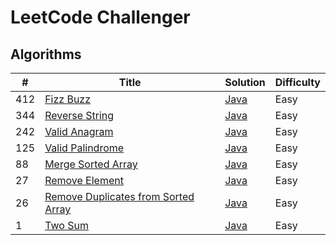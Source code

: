 # LeetCode Challenger

## Algorithms
| # | Title | Solution | Difficulty |
| - | ----- | -------- | ---------- |
| 412 | [Fizz Buzz](https://leetcode.com/problems/fizz-buzz) | [Java](./java/FizzBuzz.java) | Easy |
| 344 |  [Reverse String](https://leetcode.com/problems/reverse-string) | [Java](./java/ReverseString.java) | Easy |
| 242 | [Valid Anagram](https://leetcode.com/problems/valid-anagram) | [Java](./java/ValidAnagram.java) | Easy |
| 125 | [Valid Palindrome](https://leetcode.com/problems/valid-palindrome) | [Java](./java/ValidPalindrome.java) | Easy |
| 88 | [Merge Sorted Array](https://leetcode.com/problems/merge-sorted-array) | [Java](./java/MergeSortedArray.java) | Easy |
| 27 | [Remove Element](https://leetcode.com/problems/remove-element) | [Java](./java/RemoveElement.java) | Easy |
| 26 | [Remove Duplicates from Sorted Array](https://leetcode.com/problems/remove-duplicates-from-sorted-array) | [Java](./java/RemoveDuplicatesFromSortedArray.java) | Easy |
| 1 | [Two Sum](https://leetcode.com/problems/two-sum) | [Java](./java/TwoSum.java) | Easy |